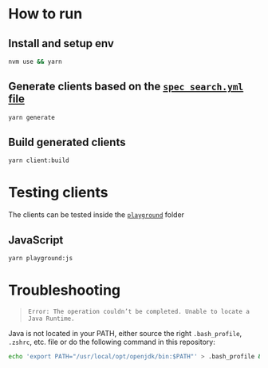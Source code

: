 # How to run

## Install and setup env

```bash
nvm use && yarn
```

## Generate clients based on the [`spec_search.yml` file](./specs/spec_search.yml)

```bash
yarn generate
```

## Build generated clients

```bash
yarn client:build
```

# Testing clients

The clients can be tested inside the [`playground`](./playground) folder

## JavaScript

```bash
yarn playground:js
```

# Troubleshooting

> `Error: The operation couldn’t be completed. Unable to locate a Java Runtime.`

Java is not located in your PATH, either source the right `.bash_profile`, `.zshrc`, etc. file or do the following command in this repository:

```bash
echo 'export PATH="/usr/local/opt/openjdk/bin:$PATH"' > .bash_profile && source .bash_profile
```
